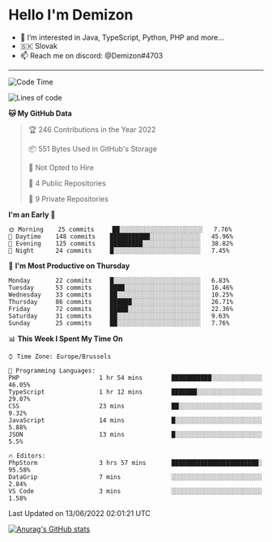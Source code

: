 # Hello I'm Demizon
- 👀 I’m interested in Java, TypeScript, Python, PHP and more...
- 🇸🇰 Slovak
- 📫 Reach me on discord: @Demizon#4703

---

<!--START_SECTION:waka-->
![Code Time](http://img.shields.io/badge/Code%20Time-0%20secs-blue)

![Lines of code](https://img.shields.io/badge/From%20Hello%20World%20I%27ve%20Written-43%20Thousand%20lines%20of%20code-blue)

**🐱 My GitHub Data** 

> 🏆 246 Contributions in the Year 2022
 > 
> 📦 551 Bytes Used in GitHub's Storage 
 > 
> 🚫 Not Opted to Hire
 > 
> 📜 4 Public Repositories 
 > 
> 🔑 9 Private Repositories  
 > 
**I'm an Early 🐤** 

```text
🌞 Morning    25 commits     ██░░░░░░░░░░░░░░░░░░░░░░░   7.76% 
🌆 Daytime    148 commits    ███████████░░░░░░░░░░░░░░   45.96% 
🌃 Evening    125 commits    █████████░░░░░░░░░░░░░░░░   38.82% 
🌙 Night      24 commits     █░░░░░░░░░░░░░░░░░░░░░░░░   7.45%

```
📅 **I'm Most Productive on Thursday** 

```text
Monday       22 commits     █░░░░░░░░░░░░░░░░░░░░░░░░   6.83% 
Tuesday      53 commits     ████░░░░░░░░░░░░░░░░░░░░░   16.46% 
Wednesday    33 commits     ██░░░░░░░░░░░░░░░░░░░░░░░   10.25% 
Thursday     86 commits     ██████░░░░░░░░░░░░░░░░░░░   26.71% 
Friday       72 commits     █████░░░░░░░░░░░░░░░░░░░░   22.36% 
Saturday     31 commits     ██░░░░░░░░░░░░░░░░░░░░░░░   9.63% 
Sunday       25 commits     ██░░░░░░░░░░░░░░░░░░░░░░░   7.76%

```


📊 **This Week I Spent My Time On** 

```text
⌚︎ Time Zone: Europe/Brussels

💬 Programming Languages: 
PHP                      1 hr 54 mins        ███████████░░░░░░░░░░░░░░   46.05% 
TypeScript               1 hr 12 mins        ███████░░░░░░░░░░░░░░░░░░   29.07% 
CSS                      23 mins             ██░░░░░░░░░░░░░░░░░░░░░░░   9.32% 
JavaScript               14 mins             █░░░░░░░░░░░░░░░░░░░░░░░░   5.88% 
JSON                     13 mins             █░░░░░░░░░░░░░░░░░░░░░░░░   5.5%

🔥 Editors: 
PhpStorm                 3 hrs 57 mins       ████████████████████████░   95.58% 
DataGrip                 7 mins              ░░░░░░░░░░░░░░░░░░░░░░░░░   2.84% 
VS Code                  3 mins              ░░░░░░░░░░░░░░░░░░░░░░░░░   1.58%

```


 Last Updated on 13/06/2022 02:01:21 UTC
<!--END_SECTION:waka-->

[![Anurag's GitHub stats](https://github-readme-stats.vercel.app/api?username=Demizon3433&show_icons=true)](https://github.com/anuraghazra/github-readme-stats)

